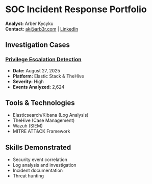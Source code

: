 # SOC Incident Response Portfolio

**Analyst:** Arber Kycyku  
**Contact:** ak@arb3r.com | [LinkedIn](https://linkedin.com/in/arberkycyku)

## Investigation Cases

### [Privilege Escalation Detection](./privilege-escalation/)
- **Date:** August 27, 2025
- **Platform:** Elastic Stack & TheHive
- **Severity:** High
- **Events Analyzed:** 2,624

## Tools & Technologies
- Elasticsearch/Kibana (Log Analysis)
- TheHive (Case Management)
- Wazuh (SIEM)
- MITRE ATT&CK Framework

## Skills Demonstrated
- Security event correlation
- Log analysis and investigation
- Incident documentation
- Threat hunting
